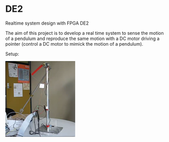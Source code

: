 # DE2
Realtime system design with FPGA DE2

The aim of this project is to develop a real time system to sense the motion of a pendulum and reproduce
the same motion with a DC motor driving a pointer (control a DC motor to mimick the motion of a pendulum). 

Setup:

<img src="./Picture1.PNG">
